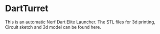# DartTurret
This is an  automatic Nerf Dart Elite Launcher.
The STL files for 3d printing, Circuit sketch and 3d model can be found here.

